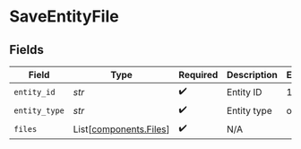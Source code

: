 # SaveEntityFile


## Fields

| Field                                                  | Type                                                   | Required                                               | Description                                            | Example                                                |
| ------------------------------------------------------ | ------------------------------------------------------ | ------------------------------------------------------ | ------------------------------------------------------ | ------------------------------------------------------ |
| `entity_id`                                            | *str*                                                  | :heavy_check_mark:                                     | Entity ID                                              | 123456                                                 |
| `entity_type`                                          | *str*                                                  | :heavy_check_mark:                                     | Entity type                                            | order                                                  |
| `files`                                                | List[[components.Files](../../models/shared/files.md)] | :heavy_check_mark:                                     | N/A                                                    |                                                        |